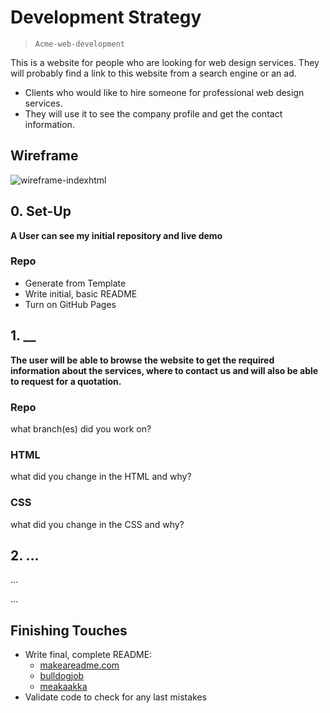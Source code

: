 # Development Strategy

> `Acme-web-development`

This is a website for people who are looking for web design services. They will probably find a link to this website from a search engine or an ad.
- Clients who would like to hire someone for professional web design services.
- They will use it to see the company profile and get the contact information.

## Wireframe

<!-- include a wireframe for your project in this repository, and display it here -->
<!-- wireframe.cc is a good site for getting started with wireframes -->
![wireframe-indexhtml](https://user-images.githubusercontent.com/60271901/94626341-535f2a00-02d4-11eb-92c0-7fe8a3442595.png)

## 0. Set-Up

__A User can see my initial repository and live demo__

### Repo

- Generate from Template
- Write initial, basic README
- Turn on GitHub Pages

## 1. __

__The user will be able to browse the website to get the required information about the services, where to contact us and will also be able to request for a quotation.__

### Repo

what branch(es) did you work on?

### HTML

what did you change in the HTML and why?

### CSS

what did you change in the CSS and why?

## 2. ...

...

...

## Finishing Touches

- Write final, complete README:
  - [makeareadme.com](https://www.makeareadme.com/)
  - [bulldogjob](https://bulldogjob.com/news/449-how-to-write-a-good-readme-for-your-github-project)
  - [meakaakka](https://medium.com/@meakaakka/a-beginners-guide-to-writing-a-kickass-readme-7ac01da88ab3)
- Validate code to check for any last mistakes
